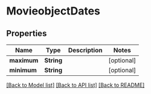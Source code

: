# MovieobjectDates

## Properties

Name | Type | Description | Notes
------------ | ------------- | ------------- | -------------
**maximum** | **String** |  | [optional]
**minimum** | **String** |  | [optional]

[[Back to Model list]](../README.md#documentation-for-models) [[Back to API list]](../README.md#documentation-for-api-endpoints) [[Back to README]](../README.md)


